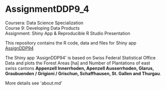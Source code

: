 # AssignmentDDP9_4

Coursera:   Data Science Specialization  
Course 9:   Developing Data Products  
Assignment: Shiny App & Reproducible R Studio Presentation

This repository contains the R code, data and files for Shiny app [AssignDDP94](https://mhunkeler.shinyapps.io/assignddp94/)  
  
The Shiny app 'AssignDDP94' is based on Swiss Federal Statistical Office Data and plots the Forest Areas [ha] and Number of Plantations
of east swiss cantons **Appenzell Innerrhoden, Apenzell Ausserrhoden, Glarus, Graubuenden / Grigioni / Grischun, Schaffhausen, St. Gallen and Thurgau**.
  
More details see 'about.md'
